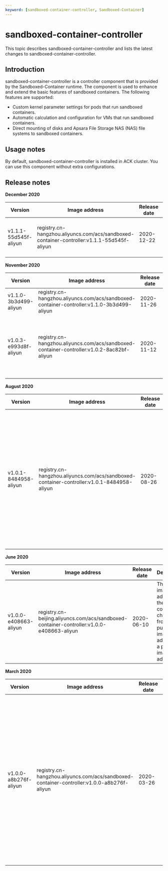 ```yaml
---
keyword: [sandboxed-container-controller, Sandboxed-Container]
---
```


# sandboxed-container-controller

This topic describes sandboxed-container-controller and lists the latest changes to sandboxed-container-controller.

## Introduction

sandboxed-container-controller is a controller component that is provided by the Sandboxed-Container runtime. The component is used to enhance and extend the basic features of sandboxed containers. The following features are supported:

-   Custom kernel parameter settings for pods that run sandboxed containers.
-   Automatic calculation and configuration for VMs that run sandboxed containers.
-   Direct mounting of disks and Apsara File Storage NAS \(NAS\) file systems to sandboxed containers.

## Usage notes

By default, sandboxed-container-controller is installed in ACK cluster. You can use this component without extra configurations.

## Release notes

**December 2020**

|Version|Image address|Release date|Description|Impact|
|-------|-------------|------------|-----------|------|
|v1.1.1-55d545f-aliyun|registry.cn-hangzhou.aliyuncs.com/acs/sandboxed-container-controller:v1.1.1-55d545f-aliyun|2020-12-22|The following annotations are forcibly overwritten if they are manually added to pod configurations: securecontainer.alibabacloud.com/cpus and securecontainer.alibabacloud.com/memory.|No impact on workloads|

**November 2020**

|Version|Image address|Release date|Description|Impact|
|-------|-------------|------------|-----------|------|
|v1.1.0-3b3d499-aliyun|registry.cn-hangzhou.aliyuncs.com/acs/sandboxed-container-controller:v1.1.0-3b3d499-aliyun|2020-11-26|Custom kernel parameter settings are supported for pods that run sandboxed containers.|No impact on workloads|
|v1.0.3-e993d8f-aliyun|registry.cn-hangzhou.aliyuncs.com/acs/sandboxed-container-controller:v1.0.2-8ac82bf-aliyun|2020-11-12|The PodEraseRuntimeclassRunc admission controller is supported. Docker does not support the RuntimeClass feature. Therefore, when `pod.spec.runtimeClassName` is set to `runc`, this parameter is reset to an empty string.|No impact on workloads|

**August 2020**

|Version|Image address|Release date|Description|Impact|
|-------|-------------|------------|-----------|------|
|v1.0.1-8484958-aliyun|registry.cn-hangzhou.aliyuncs.com/acs/sandboxed-container-controller:v1.0.1-8484958-aliyun|2020-08-26|Sandboxed-Container 2.0 is supported. The PodQuota admission controller is supported for sandboxed containers. This admission controller can set pod specifications based on the total CPU and memory resources used by sandboxed containers.|No impact on workloads|

**June 2020**

|Version|Image address|Release date|Description|Impact|
|-------|-------------|------------|-----------|------|
|v1.0.0-e408663-aliyun|registry.cn-beijing.aliyuncs.com/acs/sandboxed-container-controller:v1.0.0-e408663-aliyun|2020-06-10|The NAS image address of the init container is changed from a public image address to a private image address.|No impact on workloads|

**March 2020**

|Version|Image address|Release date|Description|Impact|
|-------|-------------|------------|-----------|------|
|v1.0.0-a8b276f-aliyun|registry.cn-hangzhou.aliyuncs.com/acs/sandboxed-container-controller:v1.0.0-a8b276f-aliyun|2020-03-26|The feature of directly mounting disks and NAS file systems to sandboxed containers is supported. This provides the same performance as when these volumes are mounted through the host. This feature allows you to prevent performance loss when volumes are mounted over 9pfs.|No impact on workloads|

